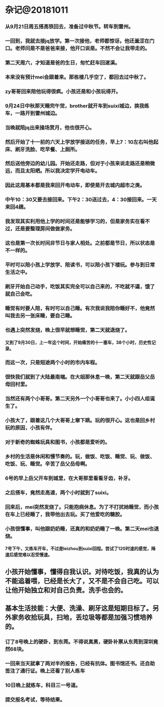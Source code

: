 # 杂记@20181011


### 从9月21日周五搭高铁回去，准备过中秋节。转车到雷州。
### 一回到，我就去接jq放学。第一次接他，老师都惊讶。他还羞涩在门口。老师问是不是爸爸来接，他开口说是。不然不会让我带走的。
### 第二天周六，才知道是爸的生日，匆忙赶车回遂溪。
### 本来没有预计mei会跟着来。那栋楼几乎空了，都回去过中秋了。
### zy哥哥回来陪他玩得很疯。小孩还是和小孩玩得开。
### 9月24日中秋那天睡完午觉，brother就开车到suixi城边，换我练车，一路开到雷州城边。

### 当晚就陪jq出来操场赏月，他也很开心。
### 然后开始了十一前的六天上学放学接送的任务，早上7：10左右叫他起床、刷牙洗脸、吃早餐、上厕所。
### 然后送他旁边的幼儿园。开始还走路，但对于小孩来说走路还是稍微远，而且太阳晒。所以我决定学开电动车。
### 因此这周基本都是我来回开电动车，即使是开去城内超市之类。
### 中午10：30又要去接回来。下午2：30送过去，4：30接回来。一天来回4趟。
### 我发现其实利用他上学的时间还是能够学习的，但是家务实在看不过，还是要整理房间做做家务。
### 这也是第一次长时间非节日与家人相处。之前都是节日，所以状态是不一样的。

### 平时可以陪小孩上学放学、陪读书，可以陪小孩下楼玩。参与到日常生活之中。
### 刷牙开始自己动手，吃饭其实完全可以自己来的，不吃就不逼，饿了就自己会吃。
### 睡觉有时要人陪，有时可以自己睡。有次我说我陪你睡好不，他竟然叫我去另一张床睡，要自己睡。
### 也遇上突然发烧，晚上很早就想睡觉，第二天就退烧了。

#### 又到了9月30日，上一年这个时间，开始痛苦的十一塞车，38个小时，历史性记录。
### 而这一次，只是短途两个小时的市内车程。
### 很快我们就到了大陆最南端。在大姐那休息一晚，第二天就跟岳父岳母回村里。
### 当然还有两个小哥哥。第二天另外一个小哥哥也来了。小小四人组诞生了。
### 小孩大了，跟着这几个大哥哥上窜下跳。玩的很开心。这也是回乡村玩的原因，小孩有伴。
### 对于新奇的蜘蛛玩具和图书，小孩都是爱听的。
### 乡村的生活是休闲和慢节奏的。玩，做饭、吃饭、睡觉、玩、做饭、吃饭、玩、睡觉。辛苦了岳父岳母啊。
### 6号的早上岳父开车到城里，在大哥那里看看牙齿，补牙。
### 之后搭车，竟然走高速，两个小时就到了suixi。

### 回来后，mei突然发烧了。只能抱病休息。为了不打扰她睡觉，而小孩在车上已经睡了，我带他出去玩。买了他爱吃的糖胶。
### 小孩很懂事，叫他跟奶奶睡，还真的和奶奶睡了一晚。第二天mei也退烧。
#### 7号下午，又练车开车，不过是leizhou到suixi回程。尝试了120时速的感觉，降速后感觉难以忍受慢速。

## 小孩开始懂事，懂得自我认识。对待吃饭，我真的认为不能追着喂，已经是长大了，又不是不会自己吃。可以让他开始独立和对自己负责。洗手也会的。
## 基本生活技能：大便、洗澡、刷牙这是短期目标了。另外家务收拾玩具，扫地，丢垃圾等都是加强习惯培养的。

### 订了8号晚上的硬卧，到东莞。不得说真黑，硬卧补票从东莞到深圳竟然68块。
### 一回来当天就拿了两对半的报告，已经有抗体。图书馆还书。还自助签注了通行证。晚上还看了别人练车
### 10日晚上就练车，科目三一号道。
### 提交报名考试，等待结果。


